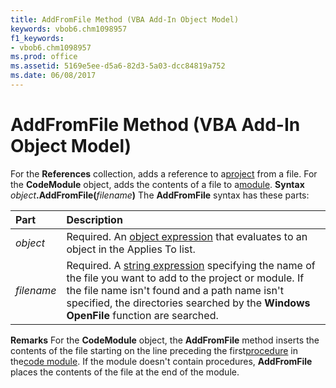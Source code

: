 ```yaml
---
title: AddFromFile Method (VBA Add-In Object Model)
keywords: vbob6.chm1098957
f1_keywords:
- vbob6.chm1098957
ms.prod: office
ms.assetid: 5169e5ee-d5a6-82d3-5a03-dcc84819a752
ms.date: 06/08/2017
---
```



# AddFromFile Method (VBA Add-In Object Model)



For the  **References** collection, adds a reference to a[project](vbe-glossary.md) from a file. For the **CodeModule** object, adds the contents of a file to a[module](vbe-glossary.md).
 **Syntax**
 _object_**.AddFromFile(**_filename_**)**
The  **AddFromFile** syntax has these parts:


|**Part**|**Description**|
|:-----|:-----|
| _object_|Required. An [object expression](vbe-glossary.md) that evaluates to an object in the Applies To list.|
| _filename_|Required. A [string expression](vbe-glossary.md) specifying the name of the file you want to add to the project or module. If the file name isn't found and a path name isn't specified, the directories searched by the **Windows OpenFile** function are searched.|

 **Remarks**
For the  **CodeModule** object, the **AddFromFile** method inserts the contents of the file starting on the line preceding the first[procedure](vbe-glossary.md) in the[code module](vbe-glossary.md). If the module doesn't contain procedures,  **AddFromFile** places the contents of the file at the end of the module.

